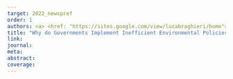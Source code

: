 ```yaml
---
target: 2022_newspref
order: 1
authors: <a> <href: "https://sites.google.com/view/lucabraghieri/home">  Luca Braghieri  </a> and  <a href="https://hannahtrachtman.com/"> Hannah Trachtman </a>
title: "Why do Governments Implement Inefficient Environmental Policies? The Roles of Misunderstanding and Equity"
link: 
journal: 
meta: 
abstract: 
coverage:
---
```

